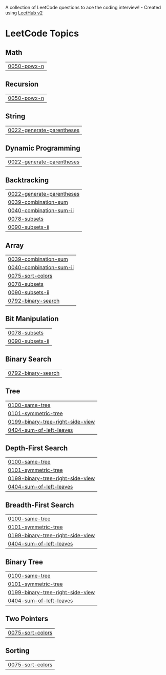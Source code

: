 A collection of LeetCode questions to ace the coding interview! - Created using [LeetHub v2](https://github.com/arunbhardwaj/LeetHub-2.0)
<!---LeetCode Topics Start-->
# LeetCode Topics
## Math
|  |
| ------- |
| [0050-powx-n](https://github.com/Arslan909/GDSC-30DaysofLeetcode/tree/master/0050-powx-n) |
## Recursion
|  |
| ------- |
| [0050-powx-n](https://github.com/Arslan909/GDSC-30DaysofLeetcode/tree/master/0050-powx-n) |
## String
|  |
| ------- |
| [0022-generate-parentheses](https://github.com/Arslan909/GDSC-30DaysofLeetcode/tree/master/0022-generate-parentheses) |
## Dynamic Programming
|  |
| ------- |
| [0022-generate-parentheses](https://github.com/Arslan909/GDSC-30DaysofLeetcode/tree/master/0022-generate-parentheses) |
## Backtracking
|  |
| ------- |
| [0022-generate-parentheses](https://github.com/Arslan909/GDSC-30DaysofLeetcode/tree/master/0022-generate-parentheses) |
| [0039-combination-sum](https://github.com/Arslan909/GDSC-30DaysofLeetcode/tree/master/0039-combination-sum) |
| [0040-combination-sum-ii](https://github.com/Arslan909/GDSC-30DaysofLeetcode/tree/master/0040-combination-sum-ii) |
| [0078-subsets](https://github.com/Arslan909/GDSC-30DaysofLeetcode/tree/master/0078-subsets) |
| [0090-subsets-ii](https://github.com/Arslan909/GDSC-30DaysofLeetcode/tree/master/0090-subsets-ii) |
## Array
|  |
| ------- |
| [0039-combination-sum](https://github.com/Arslan909/GDSC-30DaysofLeetcode/tree/master/0039-combination-sum) |
| [0040-combination-sum-ii](https://github.com/Arslan909/GDSC-30DaysofLeetcode/tree/master/0040-combination-sum-ii) |
| [0075-sort-colors](https://github.com/Arslan909/GDSC-30DaysofLeetcode/tree/master/0075-sort-colors) |
| [0078-subsets](https://github.com/Arslan909/GDSC-30DaysofLeetcode/tree/master/0078-subsets) |
| [0090-subsets-ii](https://github.com/Arslan909/GDSC-30DaysofLeetcode/tree/master/0090-subsets-ii) |
| [0792-binary-search](https://github.com/Arslan909/GDSC-30DaysofLeetcode/tree/master/0792-binary-search) |
## Bit Manipulation
|  |
| ------- |
| [0078-subsets](https://github.com/Arslan909/GDSC-30DaysofLeetcode/tree/master/0078-subsets) |
| [0090-subsets-ii](https://github.com/Arslan909/GDSC-30DaysofLeetcode/tree/master/0090-subsets-ii) |
## Binary Search
|  |
| ------- |
| [0792-binary-search](https://github.com/Arslan909/GDSC-30DaysofLeetcode/tree/master/0792-binary-search) |
## Tree
|  |
| ------- |
| [0100-same-tree](https://github.com/Arslan909/GDSC-30DaysofLeetcode/tree/master/0100-same-tree) |
| [0101-symmetric-tree](https://github.com/Arslan909/GDSC-30DaysofLeetcode/tree/master/0101-symmetric-tree) |
| [0199-binary-tree-right-side-view](https://github.com/Arslan909/GDSC-30DaysofLeetcode/tree/master/0199-binary-tree-right-side-view) |
| [0404-sum-of-left-leaves](https://github.com/Arslan909/GDSC-30DaysofLeetcode/tree/master/0404-sum-of-left-leaves) |
## Depth-First Search
|  |
| ------- |
| [0100-same-tree](https://github.com/Arslan909/GDSC-30DaysofLeetcode/tree/master/0100-same-tree) |
| [0101-symmetric-tree](https://github.com/Arslan909/GDSC-30DaysofLeetcode/tree/master/0101-symmetric-tree) |
| [0199-binary-tree-right-side-view](https://github.com/Arslan909/GDSC-30DaysofLeetcode/tree/master/0199-binary-tree-right-side-view) |
| [0404-sum-of-left-leaves](https://github.com/Arslan909/GDSC-30DaysofLeetcode/tree/master/0404-sum-of-left-leaves) |
## Breadth-First Search
|  |
| ------- |
| [0100-same-tree](https://github.com/Arslan909/GDSC-30DaysofLeetcode/tree/master/0100-same-tree) |
| [0101-symmetric-tree](https://github.com/Arslan909/GDSC-30DaysofLeetcode/tree/master/0101-symmetric-tree) |
| [0199-binary-tree-right-side-view](https://github.com/Arslan909/GDSC-30DaysofLeetcode/tree/master/0199-binary-tree-right-side-view) |
| [0404-sum-of-left-leaves](https://github.com/Arslan909/GDSC-30DaysofLeetcode/tree/master/0404-sum-of-left-leaves) |
## Binary Tree
|  |
| ------- |
| [0100-same-tree](https://github.com/Arslan909/GDSC-30DaysofLeetcode/tree/master/0100-same-tree) |
| [0101-symmetric-tree](https://github.com/Arslan909/GDSC-30DaysofLeetcode/tree/master/0101-symmetric-tree) |
| [0199-binary-tree-right-side-view](https://github.com/Arslan909/GDSC-30DaysofLeetcode/tree/master/0199-binary-tree-right-side-view) |
| [0404-sum-of-left-leaves](https://github.com/Arslan909/GDSC-30DaysofLeetcode/tree/master/0404-sum-of-left-leaves) |
## Two Pointers
|  |
| ------- |
| [0075-sort-colors](https://github.com/Arslan909/GDSC-30DaysofLeetcode/tree/master/0075-sort-colors) |
## Sorting
|  |
| ------- |
| [0075-sort-colors](https://github.com/Arslan909/GDSC-30DaysofLeetcode/tree/master/0075-sort-colors) |
<!---LeetCode Topics End-->